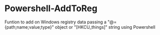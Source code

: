 # Powershell-AddToReg
Funtion to add on Windows registry data passing a "@={path;name;value;type}" object or "[HKCU_things]" string using Powershell
